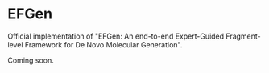 # EFGen
Official implementation of "EFGen: An end-to-end Expert-Guided Fragment-level Framework for De Novo Molecular Generation".

Coming soon.
